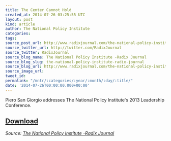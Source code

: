 ```yaml
---
title: The Center Cannot Hold
created_at: 2014-07-26 03:25:55 UTC
layout: post
kind: article
author: The National Policy Institute
categories: 
tags: 
source_post_url: http://www.radixjournal.com/the-national-policy-institute/2014/7/25/the-center-cannot-hold
source_twitter_url: http://twitter.com/RadixJournal
source_twitter: RadixJournal
source_blog_name: The National Policy Institute -Radix Journal
source_blog_slug: the-national-policy-institute-radix-journal
source_blog_url: http://www.radixjournal.com/the-national-policy-institute/
source_image_url: 
tweet_id: 
permalink: "/mntr/:categories/:year/:month/:day/:title/"
date: '2014-07-26T00:00:00.000+00:00'
---
```

<p>Piero San Giorgio addresses The National Policy Institute's 2013 Leadership Conference.</p>



<h2><a href="https://soundcloud.com/radixjournal/the-center-cannot-hold">Download</a></h2><div class="">
    <i>Source: <a href="http://www.radixjournal.com/the-national-policy-institute/">The National Policy Institute -Radix Journal</a></i>
</div>
